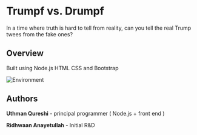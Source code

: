 # Trumpf vs. Drumpf

In a time where truth is hard to tell from reality, can you tell the real Trump twees from the fake ones?

## Overview

Built using Node.js HTML CSS and Bootstrap



![Environment](https://i.imgur.com/vsmcCWd.png)

## Authors

 **Uthman Qureshi** - principal programmer ( Node.js + front end )

 **Ridhwaan Anayetullah** - Initial R&D




